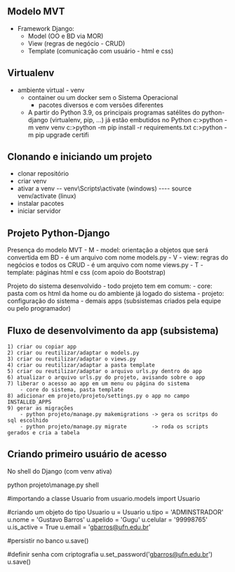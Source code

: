 ## Modelo MVT
  - Framework Django:
    - Model (OO e BD via MOR)
    - View (regras de negócio - CRUD)
    - Template (comunicação com usuário - html e css)
## Virtualenv
  - ambiente virtual - venv
    - container ou um docker sem o Sistema Operacional
      - pacotes diversos e com versões diferentes
    - A partir do Python 3.9, os principais programas satélites do python-django (virtualenv, pip, ...) já estão embutidos no Python
        c:\>python -m venv venv
        c:\>python -m pip install -r requirements.txt
        c:\>python -m pip upgrade certifi
## Clonando e iniciando um projeto 
  - clonar repositório
  - criar venv
  - ativar a venv -- venv\Scripts\activate (windows) ---- source venv/activate (linux)
  - instalar pacotes
  - iniciar servidor

## Projeto Python-Django

Presença do modelo MVT
    - M - model: orientação a objetos que será convertida em BD
        - é um arquivo com nome models.py
    - V - view:  regras do negócios e todos os CRUD
        - é um arquivo com nome views.py
    - T - template: páginas html e css (com apoio do Bootstrap)

Projeto do sistema desenvolvido
    - todo projeto tem em comum:
        - core: pasta com os html da home ou do ambiente já logado do sistema
        - projeto: configuração do sistema
        - demais apps (subsistemas criados pela equipe ou pelo programador)


## Fluxo de desenvolvimento da app (subsistema)

    1) criar ou copiar app
    2) criar ou reutilizar/adaptar o models.py
    3) criar ou reutilizar/adaptar o views.py
    4) criar ou reutilizar/adaptar a pasta template
    5) criar ou reutilizar/adaptar o arquivo urls.py dentro do app
    6) atualizar o arquivo urls.py do projeto, avisando sobre o app
    7) liberar o acesso ao app em um menu ou página do sistema
        - core do sistema, pasta template
    8) adicionar em projeto/projeto/settings.py o app no campo INSTALLED_APPS
    9) gerar as migrações
        - python projeto/manage.py makemigrations -> gera os scritps do sql escolhido
        - python projeto/manage.py migrate        -> roda os scripts gerados e cria a tabela

## Criando primeiro usuário de acesso

No shell do Django (com venv ativa)

python projeto\manage.py shell

#importando a classe Usuario
from usuario.models import Usuario

#criando um objeto do tipo Usuario
u = Usuario
u.tipo = 'ADMINSTRADOR'
u.nome = 'Gustavo Barros'
u.apelido = 'Gugu'
u.celular = '99998765'
u.is_active = True
u.email = 'gbarros@ufn.edu.br'

#persistir no banco
u.save()

#definir senha com criptografia
u.set_password('gbarros@ufn.edu.br')
u.save()
